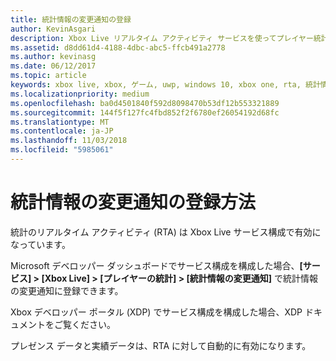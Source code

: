 ```yaml
---
title: 統計情報の変更通知の登録
author: KevinAsgari
description: Xbox Live リアルタイム アクティビティ サービスを使ってプレイヤー統計情報の変更通知に登録する方法について説明します。
ms.assetid: d8dd61d4-4188-4dbc-abc5-ffcb491a2778
ms.author: kevinasg
ms.date: 06/12/2017
ms.topic: article
keywords: xbox live, xbox, ゲーム, uwp, windows 10, xbox one, rta, 統計情報, 通知
ms.localizationpriority: medium
ms.openlocfilehash: ba0d4501840f592d8098470b53df12b553321889
ms.sourcegitcommit: 144f5f127fc4fbd852f2f6780ef26054192d68fc
ms.translationtype: MT
ms.contentlocale: ja-JP
ms.lasthandoff: 11/03/2018
ms.locfileid: "5985061"
---
```

# <a name="how-to-register-for-stat-change-notifications"></a>統計情報の変更通知の登録方法

統計のリアルタイム アクティビティ (RTA) は Xbox Live サービス構成で有効になっています。

Microsoft デベロッパー ダッシュボードでサービス構成を構成した場合、**[サービス] > [Xbox Live] > [プレイヤーの統計] > [統計情報の変更通知]** で統計情報の変更通知に登録できます。

 Xbox デベロッパー ポータル (XDP) でサービス構成を構成した場合、XDP ドキュメントをご覧ください。

 プレゼンス データと実績データは、RTA に対して自動的に有効になります。
